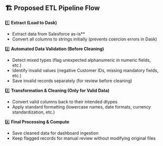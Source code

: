 ## 🏗 Proposed ETL Pipeline Flow

1️⃣ **Extract (Load to Dask)**

*  Extract data from Salesforce as-is**
*  Convert all columns to strings initially (prevents coercion errors in Dask)
  
2️⃣ **Automated Data Validation (Before Cleaning)**

*  Detect mixed types (flag unexpected alphanumeric in numeric fields, etc.)
*  Identify invalid values (negative Customer IDs, missing mandatory fields, etc.)
*  Save invalid records separately (for review before cleaning)
  
3️⃣ **Transformation & Cleaning (Only for Valid Data)**

*  Convert valid columns back to their intended dtypes
*  Apply standard formatting (lowercase names, date formats, currency standardization, etc.)
  
4️⃣ **Final Processing & Compute**

*  Save cleaned data for dashboard ingestion
*  Keep flagged records for manual review without modifying original files

